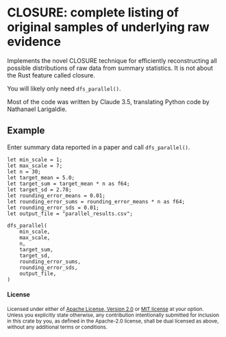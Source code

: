 # CLOSURE: complete listing of original samples of underlying raw evidence

Implements the novel CLOSURE technique for efficiently reconstructing all possible distributions of raw data from summary statistics. It is not about the Rust feature called closure.

You will likely only need `dfs_parallel()`.

Most of the code was written by Claude 3.5, translating Python code by Nathanael Larigaldie.

## Example

Enter summary data reported in a paper and call `dfs_parallel()`.

```
let min_scale = 1;
let max_scale = 7;
let n = 30;
let target_mean = 5.0;
let target_sum = target_mean * n as f64;
let target_sd = 2.78;
let rounding_error_means = 0.01;
let rounding_error_sums = rounding_error_means * n as f64;
let rounding_error_sds = 0.01;
let output_file = "parallel_results.csv";

dfs_parallel(
    min_scale,
    max_scale,
    n,
    target_sum,
    target_sd,
    rounding_error_sums,
    rounding_error_sds,
    output_file,
)
```

#### License

<sup>
Licensed under either of <a href="LICENSE-APACHE">Apache License, Version
2.0</a> or <a href="LICENSE-MIT">MIT license</a> at your option.
</sup>

<br>

<sub>
Unless you explicitly state otherwise, any contribution intentionally submitted
for inclusion in this crate by you, as defined in the Apache-2.0 license, shall
be dual licensed as above, without any additional terms or conditions.
</sub>